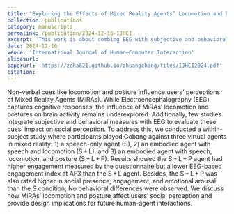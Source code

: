 ```yaml
---
title: "Exploring the Effects of Mixed Reality Agents’ Locomotion and Postures on Social Perception Through a Board Game"
collection: publications
category: manuscripts
permalink: /publication/2024-12-16-IJHCI
excerpt: 'This work is about combing EEG with subjective and behavioral measures to evaluate impact of MiRAs' non-verbal cues on users' social perceptions'
date: 2024-12-16
venue: 'International Journal of Human–Computer Interaction'
slidesurl: 
paperurl: 'https://zcha621.github.io/zhuangchang/files/IJHCI2024.pdf'
citation: 
---
```


Non-verbal cues like locomotion and posture influence users’ perceptions of Mixed Reality Agents (MiRAs). While Electroencephalography (EEG) captures cognitive responses, the influence of MiRAs’ locomotion and postures on brain activity remains underexplored. Additionally, few studies integrate subjective and behavioral measures with EEG to evaluate these cues’ impact on social perception. To address this, we conducted a within-subject study where participants played Gobang against three virtual agents in mixed reality: 1) a speech-only agent (S), 2) an embodied agent with speech and locomotion (S + L), and 3) an embodied agent with speech, locomotion, and posture (S + L + P). Results showed the S + L + P agent had higher engagement measured by the questionnaire but a lower EEG-based engagement index at AF3 than the S + L agent. Besides, the S + L + P was also rated higher in social presence, engagement, and emotional arousal than the S condition; No behavioral differences were observed. We discuss how MiRAs’ locomotion and posture affect users’ social perception and provide design implications for future human-agent interactions.